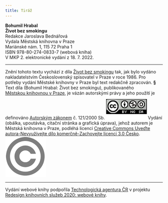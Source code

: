 ```yaml
---
title: Tiráž
---
```


**Bohumil Hrabal    
Život bez smokingu**  
Redakce Jaroslava Bednářová  
Vydala Městská knihovna v Praze  
Mariánské nám. 1, 115 72 Praha 1  
ISBN 978-80-274-0833-7 (webová kniha)  
V MKP 2. elektronické vydání z 18. 7. 2022.

***

Znění tohoto textu vychází z díla [Život bez smokingu](https://search.mlp.cz/cz/titul/zivot-bez-smokingu/11114/#book-content) tak, jak bylo vydáno nakladatelstvím Československý spisovatel v Praze v roce 1986. Pro potřeby vydání Městské knihovny v Praze byl text redakčně zpracován.
**§**
Text díla (Bohumil Hrabal: Život bez smokingu), publikovaného [Městskou knihovnou v Praze](https://www.mlp.cz/cz/), je vázán autorskými právy a jeho použití je definováno [Autorským zákonem](https://www.mkcr.cz/predpisy-zakonu-709.html) č. 121/2000 Sb.
![image001.jpg](./resources/image001_fmt.png)
Vydání (obálka, upoutávka, citační stránka a grafická úprava), jehož autorem je Městská knihovna v Praze, podléhá licenci [Creative Commons Uveďte autora-Nevyužívejte dílo komerčně-Zachovejte licenci 3.0 Česko](https://creativecommons.org/licenses/by-nc-sa/3.0/cz/).
![image002.jpg](./resources/image002_fmt.png)

***

Vydání webové knihy podpořila [Technologická agentura ČR](https://www.tacr.cz/) v projektu [Redesign knihovních služeb 2020: webové knihy](https://starfos.tacr.cz/cs/project/TL04000391).